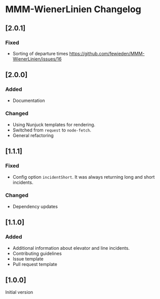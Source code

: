 # MMM-WienerLinien Changelog

## [2.0.1]

### Fixed

-   Sorting of departure times https://github.com/fewieden/MMM-WienerLinien/issues/16

## [2.0.0]

### Added

-   Documentation

### Changed

-   Using Nunjuck templates for rendering.
-   Switched from `request` to `node-fetch`.
-   General refactoring

## [1.1.1]

### Fixed

-   Config option `incidentShort`. It was always returning long and short incidents.

### Changed

-   Dependency updates

## [1.1.0]

### Added

-   Additional information about elevator and line incidents.
-   Contributing guidelines
-   Issue template
-   Pull request template

## [1.0.0]

Initial version
